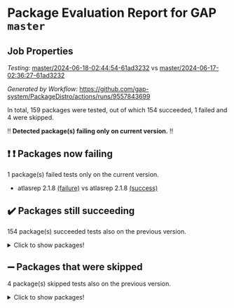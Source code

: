 # Package Evaluation Report for GAP `master`

## Job Properties

*Testing:* [master/2024-06-18-02:44:54-61ad3232](https://github.com/gap-system/PackageDistro/blob/data/reports/master/2024-06-18-02:44:54-61ad3232) vs [master/2024-06-17-02:36:27-61ad3232](https://github.com/gap-system/PackageDistro/blob/data/reports/master/2024-06-17-02:36:27-61ad3232)

*Generated by Workflow:* https://github.com/gap-system/PackageDistro/actions/runs/9557843699

In total, 159 packages were tested, out of which 154 succeeded, 1 failed and 4 were skipped.

:bangbang: **Detected package(s) failing only on current version.** :bangbang:

## :exclamation: :exclamation: Packages now failing

1 package(s) failed tests only on the current version.
- atlasrep 2.1.8 [(failure)](https://github.com/gap-system/PackageDistro/actions/runs/9557843699/job/26345794549) vs atlasrep 2.1.8 [(success)](https://github.com/gap-system/PackageDistro/actions/runs/9540917547/job/26293544765)

## :heavy_check_mark: Packages still succeeding

154 package(s) succeeded tests also on the previous version.
<details><summary>Click to show packages!</summary>

- 4ti2interface 2023.02-04 [(success)](https://github.com/gap-system/PackageDistro/actions/runs/9557843699/job/26345787986)
- ace 5.6.2 [(success)](https://github.com/gap-system/PackageDistro/actions/runs/9557843699/job/26345790521)
- aclib 1.3.2 [(success)](https://github.com/gap-system/PackageDistro/actions/runs/9557843699/job/26345791142)
- agt 0.3.1 [(success)](https://github.com/gap-system/PackageDistro/actions/runs/9557843699/job/26345791721)
- alnuth 3.2.1 [(success)](https://github.com/gap-system/PackageDistro/actions/runs/9557843699/job/26345792027)
- anupq 3.3.0 [(success)](https://github.com/gap-system/PackageDistro/actions/runs/9557843699/job/26345793482)
- autodoc 2023.06.19 [(success)](https://github.com/gap-system/PackageDistro/actions/runs/9557843699/job/26345794760)
- automata 1.15 [(success)](https://github.com/gap-system/PackageDistro/actions/runs/9557843699/job/26345794950)
- automgrp 1.3.2 [(success)](https://github.com/gap-system/PackageDistro/actions/runs/9557843699/job/26345795106)
- autpgrp 1.11 [(success)](https://github.com/gap-system/PackageDistro/actions/runs/9557843699/job/26345795259)
- cap 2024.06-02 [(success)](https://github.com/gap-system/PackageDistro/actions/runs/9557843699/job/26345795428)
- caratinterface 2.3.6 [(success)](https://github.com/gap-system/PackageDistro/actions/runs/9557843699/job/26345795593)
- cddinterface 2022.11.01 [(success)](https://github.com/gap-system/PackageDistro/actions/runs/9557843699/job/26345795779)
- circle 1.6.6 [(success)](https://github.com/gap-system/PackageDistro/actions/runs/9557843699/job/26345795976)
- classicpres 1.22 [(success)](https://github.com/gap-system/PackageDistro/actions/runs/9557843699/job/26345796154)
- cohomolo 1.6.11 [(success)](https://github.com/gap-system/PackageDistro/actions/runs/9557843699/job/26345796322)
- congruence 1.2.6 [(success)](https://github.com/gap-system/PackageDistro/actions/runs/9557843699/job/26345796508)
- corelg 1.56 [(success)](https://github.com/gap-system/PackageDistro/actions/runs/9557843699/job/26345796668)
- crime 1.6 [(success)](https://github.com/gap-system/PackageDistro/actions/runs/9557843699/job/26345796815)
- crisp 1.4.6 [(success)](https://github.com/gap-system/PackageDistro/actions/runs/9557843699/job/26345796942)
- crypting 0.10.4 [(success)](https://github.com/gap-system/PackageDistro/actions/runs/9557843699/job/26345797094)
- cryst 4.1.27 [(success)](https://github.com/gap-system/PackageDistro/actions/runs/9557843699/job/26345797248)
- crystcat 1.1.10 [(success)](https://github.com/gap-system/PackageDistro/actions/runs/9557843699/job/26345797400)
- ctbllib 1.3.9 [(success)](https://github.com/gap-system/PackageDistro/actions/runs/9557843699/job/26345797569)
- cubefree 1.19 [(success)](https://github.com/gap-system/PackageDistro/actions/runs/9557843699/job/26345797732)
- curlinterface 2.3.2 [(success)](https://github.com/gap-system/PackageDistro/actions/runs/9557843699/job/26345797869)
- cvec 2.8.1 [(success)](https://github.com/gap-system/PackageDistro/actions/runs/9557843699/job/26345797990)
- datastructures 0.3.0 [(success)](https://github.com/gap-system/PackageDistro/actions/runs/9557843699/job/26345798129)
- deepthought 1.0.6 [(success)](https://github.com/gap-system/PackageDistro/actions/runs/9557843699/job/26345798266)
- design 1.8 [(success)](https://github.com/gap-system/PackageDistro/actions/runs/9557843699/job/26345798431)
- difsets 2.3.1 [(success)](https://github.com/gap-system/PackageDistro/actions/runs/9557843699/job/26345798549)
- digraphs 1.7.1 [(success)](https://github.com/gap-system/PackageDistro/actions/runs/9557843699/job/26345798680)
- edim 1.3.8 [(success)](https://github.com/gap-system/PackageDistro/actions/runs/9557843699/job/26345798814)
- example 4.3.4 [(success)](https://github.com/gap-system/PackageDistro/actions/runs/9557843699/job/26345798958)
- examplesforhomalg 2023.10-01 [(success)](https://github.com/gap-system/PackageDistro/actions/runs/9557843699/job/26345799110)
- factint 1.6.3 [(success)](https://github.com/gap-system/PackageDistro/actions/runs/9557843699/job/26345799268)
- ferret 1.0.11 [(success)](https://github.com/gap-system/PackageDistro/actions/runs/9557843699/job/26345799435)
- fga 1.5.0 [(success)](https://github.com/gap-system/PackageDistro/actions/runs/9557843699/job/26345799601)
- fining 1.5.6 [(success)](https://github.com/gap-system/PackageDistro/actions/runs/9557843699/job/26345799769)
- float 1.0.4 [(success)](https://github.com/gap-system/PackageDistro/actions/runs/9557843699/job/26345799923)
- format 1.4.4 [(success)](https://github.com/gap-system/PackageDistro/actions/runs/9557843699/job/26345800067)
- forms 1.2.11 [(success)](https://github.com/gap-system/PackageDistro/actions/runs/9557843699/job/26345800226)
- fplsa 1.2.6 [(success)](https://github.com/gap-system/PackageDistro/actions/runs/9557843699/job/26345800379)
- fr 2.4.13 [(success)](https://github.com/gap-system/PackageDistro/actions/runs/9557843699/job/26345800539)
- francy 2.0.3 [(success)](https://github.com/gap-system/PackageDistro/actions/runs/9557843699/job/26345800674)
- fwtree 1.3 [(success)](https://github.com/gap-system/PackageDistro/actions/runs/9557843699/job/26345800824)
- gapdoc 1.6.7 [(success)](https://github.com/gap-system/PackageDistro/actions/runs/9557843699/job/26345800981)
- gauss 2023.02-04 [(success)](https://github.com/gap-system/PackageDistro/actions/runs/9557843699/job/26345801184)
- gaussforhomalg 2023.11-01 [(success)](https://github.com/gap-system/PackageDistro/actions/runs/9557843699/job/26345801329)
- gbnp 1.0.5 [(success)](https://github.com/gap-system/PackageDistro/actions/runs/9557843699/job/26345801474)
- generalizedmorphismsforcap 2024.04-01 [(success)](https://github.com/gap-system/PackageDistro/actions/runs/9557843699/job/26345801648)
- genss 1.6.8 [(success)](https://github.com/gap-system/PackageDistro/actions/runs/9557843699/job/26345801806)
- gradedmodules 2024.01-01 [(success)](https://github.com/gap-system/PackageDistro/actions/runs/9557843699/job/26345801969)
- gradedringforhomalg 2023.08-01 [(success)](https://github.com/gap-system/PackageDistro/actions/runs/9557843699/job/26345802139)
- grape 4.9.0 [(success)](https://github.com/gap-system/PackageDistro/actions/runs/9557843699/job/26345802307)
- groupoids 1.74 [(success)](https://github.com/gap-system/PackageDistro/actions/runs/9557843699/job/26345802457)
- grpconst 2.6.5 [(success)](https://github.com/gap-system/PackageDistro/actions/runs/9557843699/job/26345802614)
- guarana 0.96.3 [(success)](https://github.com/gap-system/PackageDistro/actions/runs/9557843699/job/26345802791)
- guava 3.19 [(success)](https://github.com/gap-system/PackageDistro/actions/runs/9557843699/job/26345802968)
- hap 1.62 [(success)](https://github.com/gap-system/PackageDistro/actions/runs/9557843699/job/26345803138)
- hapcryst 0.1.15 [(success)](https://github.com/gap-system/PackageDistro/actions/runs/9557843699/job/26345803316)
- hecke 1.5.3 [(success)](https://github.com/gap-system/PackageDistro/actions/runs/9557843699/job/26345803458)
- help 4.0 [(success)](https://github.com/gap-system/PackageDistro/actions/runs/9557843699/job/26345803630)
- homalg 2024.01-01 [(success)](https://github.com/gap-system/PackageDistro/actions/runs/9557843699/job/26345803795)
- homalgtocas 2023.11-01 [(success)](https://github.com/gap-system/PackageDistro/actions/runs/9557843699/job/26345803939)
- idrel 2.47 [(success)](https://github.com/gap-system/PackageDistro/actions/runs/9557843699/job/26345804100)
- images 1.3.2 [(success)](https://github.com/gap-system/PackageDistro/actions/runs/9557843699/job/26345804232)
- intpic 0.3.0 [(success)](https://github.com/gap-system/PackageDistro/actions/runs/9557843699/job/26345804370)
- io 4.8.2 [(success)](https://github.com/gap-system/PackageDistro/actions/runs/9557843699/job/26345804501)
- io_forhomalg 2023.02-04 [(success)](https://github.com/gap-system/PackageDistro/actions/runs/9557843699/job/26345804652)
- irredsol 1.4.4 [(success)](https://github.com/gap-system/PackageDistro/actions/runs/9557843699/job/26345804805)
- json 2.2.1 [(success)](https://github.com/gap-system/PackageDistro/actions/runs/9557843699/job/26345804931)
- jupyterkernel 1.5.0 [(success)](https://github.com/gap-system/PackageDistro/actions/runs/9557843699/job/26345805074)
- jupyterviz 1.5.6 [(success)](https://github.com/gap-system/PackageDistro/actions/runs/9557843699/job/26345805255)
- kan 1.37 [(success)](https://github.com/gap-system/PackageDistro/actions/runs/9557843699/job/26345805430)
- kbmag 1.5.11 [(success)](https://github.com/gap-system/PackageDistro/actions/runs/9557843699/job/26345805627)
- laguna 3.9.6 [(success)](https://github.com/gap-system/PackageDistro/actions/runs/9557843699/job/26345805800)
- liealgdb 2.2.1 [(success)](https://github.com/gap-system/PackageDistro/actions/runs/9557843699/job/26345805942)
- liepring 2.9.1 [(success)](https://github.com/gap-system/PackageDistro/actions/runs/9557843699/job/26345806069)
- liering 2.4.2 [(success)](https://github.com/gap-system/PackageDistro/actions/runs/9557843699/job/26345806192)
- linearalgebraforcap 2024.06-01 [(success)](https://github.com/gap-system/PackageDistro/actions/runs/9557843699/job/26345806321)
- lins 0.9 [(success)](https://github.com/gap-system/PackageDistro/actions/runs/9557843699/job/26345806449)
- localizeringforhomalg 2023.10-01 [(success)](https://github.com/gap-system/PackageDistro/actions/runs/9557843699/job/26345806583)
- loops 3.4.3 [(success)](https://github.com/gap-system/PackageDistro/actions/runs/9557843699/job/26345806716)
- lpres 1.0.3 [(success)](https://github.com/gap-system/PackageDistro/actions/runs/9557843699/job/26345806867)
- majoranaalgebras 1.5.1 [(success)](https://github.com/gap-system/PackageDistro/actions/runs/9557843699/job/26345807048)
- mapclass 1.4.6 [(success)](https://github.com/gap-system/PackageDistro/actions/runs/9557843699/job/26345807200)
- matgrp 0.70 [(success)](https://github.com/gap-system/PackageDistro/actions/runs/9557843699/job/26345807347)
- matricesforhomalg 2024.02-01 [(success)](https://github.com/gap-system/PackageDistro/actions/runs/9557843699/job/26345807517)
- modisom 2.5.4 [(success)](https://github.com/gap-system/PackageDistro/actions/runs/9557843699/job/26345807653)
- modulepresentationsforcap 2024.04-01 [(success)](https://github.com/gap-system/PackageDistro/actions/runs/9557843699/job/26345807809)
- modules 2024.01-01 [(success)](https://github.com/gap-system/PackageDistro/actions/runs/9557843699/job/26345807954)
- monoidalcategories 2024.06-01 [(success)](https://github.com/gap-system/PackageDistro/actions/runs/9557843699/job/26345808084)
- nconvex 2022.09-01 [(success)](https://github.com/gap-system/PackageDistro/actions/runs/9557843699/job/26345808217)
- nilmat 1.4.2 [(success)](https://github.com/gap-system/PackageDistro/actions/runs/9557843699/job/26345808364)
- nock 1.5 [(success)](https://github.com/gap-system/PackageDistro/actions/runs/9557843699/job/26345808531)
- normalizinterface 1.3.6 [(success)](https://github.com/gap-system/PackageDistro/actions/runs/9557843699/job/26345808705)
- nq 2.5.11 [(success)](https://github.com/gap-system/PackageDistro/actions/runs/9557843699/job/26345808870)
- numericalsgps 1.3.1 [(success)](https://github.com/gap-system/PackageDistro/actions/runs/9557843699/job/26345809031)
- openmath 11.5.3 [(success)](https://github.com/gap-system/PackageDistro/actions/runs/9557843699/job/26345809159)
- orb 4.9.0 [(success)](https://github.com/gap-system/PackageDistro/actions/runs/9557843699/job/26345809310)
- packagemanager 1.4.3 [(success)](https://github.com/gap-system/PackageDistro/actions/runs/9557843699/job/26345809488)
- patternclass 2.4.3 [(success)](https://github.com/gap-system/PackageDistro/actions/runs/9557843699/job/26345809623)
- permut 2.0.5 [(success)](https://github.com/gap-system/PackageDistro/actions/runs/9557843699/job/26345809765)
- polenta 1.3.10 [(success)](https://github.com/gap-system/PackageDistro/actions/runs/9557843699/job/26345809904)
- polymaking 0.8.7 [(success)](https://github.com/gap-system/PackageDistro/actions/runs/9557843699/job/26345810114)
- primgrp 3.4.4 [(success)](https://github.com/gap-system/PackageDistro/actions/runs/9557843699/job/26345810266)
- profiling 2.5.4 [(success)](https://github.com/gap-system/PackageDistro/actions/runs/9557843699/job/26345810417)
- qdistrnd 0.9.4 [(success)](https://github.com/gap-system/PackageDistro/actions/runs/9557843699/job/26345810566)
- qpa 1.35 [(success)](https://github.com/gap-system/PackageDistro/actions/runs/9557843699/job/26345810737)
- quagroup 1.8.4 [(success)](https://github.com/gap-system/PackageDistro/actions/runs/9557843699/job/26345810892)
- radiroot 2.9 [(success)](https://github.com/gap-system/PackageDistro/actions/runs/9557843699/job/26345811004)
- rcwa 4.7.1 [(success)](https://github.com/gap-system/PackageDistro/actions/runs/9557843699/job/26345811144)
- rds 1.8 [(success)](https://github.com/gap-system/PackageDistro/actions/runs/9557843699/job/26345811265)
- recog 1.4.2 [(success)](https://github.com/gap-system/PackageDistro/actions/runs/9557843699/job/26345811393)
- repndecomp 1.3.0 [(success)](https://github.com/gap-system/PackageDistro/actions/runs/9557843699/job/26345811524)
- repsn 3.1.2 [(success)](https://github.com/gap-system/PackageDistro/actions/runs/9557843699/job/26345811700)
- resclasses 4.7.3 [(success)](https://github.com/gap-system/PackageDistro/actions/runs/9557843699/job/26345811830)
- ringsforhomalg 2023.11-02 [(success)](https://github.com/gap-system/PackageDistro/actions/runs/9557843699/job/26345811972)
- sco 2023.08-01 [(success)](https://github.com/gap-system/PackageDistro/actions/runs/9557843699/job/26345812134)
- scscp 2.4.2 [(success)](https://github.com/gap-system/PackageDistro/actions/runs/9557843699/job/26345812271)
- semigroups 5.3.7 [(success)](https://github.com/gap-system/PackageDistro/actions/runs/9557843699/job/26345812418)
- sglppow 2.4 [(success)](https://github.com/gap-system/PackageDistro/actions/runs/9557843699/job/26345812568)
- sgpviz 0.999.5 [(success)](https://github.com/gap-system/PackageDistro/actions/runs/9557843699/job/26345812701)
- simpcomp 2.1.14 [(success)](https://github.com/gap-system/PackageDistro/actions/runs/9557843699/job/26345812845)
- singular 2024.06.03 [(success)](https://github.com/gap-system/PackageDistro/actions/runs/9557843699/job/26345812994)
- sl2reps 1.1 [(success)](https://github.com/gap-system/PackageDistro/actions/runs/9557843699/job/26345813146)
- sla 1.5.3 [(success)](https://github.com/gap-system/PackageDistro/actions/runs/9557843699/job/26345813344)
- smallgrp 1.5.3 [(success)](https://github.com/gap-system/PackageDistro/actions/runs/9557843699/job/26345813495)
- smallsemi 0.7.0 [(success)](https://github.com/gap-system/PackageDistro/actions/runs/9557843699/job/26345813644)
- sonata 2.9.6 [(success)](https://github.com/gap-system/PackageDistro/actions/runs/9557843699/job/26345813820)
- sophus 1.27 [(success)](https://github.com/gap-system/PackageDistro/actions/runs/9557843699/job/26345813956)
- sotgrps 1.2 [(success)](https://github.com/gap-system/PackageDistro/actions/runs/9557843699/job/26345814102)
- spinsym 1.5.2 [(success)](https://github.com/gap-system/PackageDistro/actions/runs/9557843699/job/26345814280)
- standardff 1.0 [(success)](https://github.com/gap-system/PackageDistro/actions/runs/9557843699/job/26345814434)
- symbcompcc 1.3.2 [(success)](https://github.com/gap-system/PackageDistro/actions/runs/9557843699/job/26345814591)
- thelma 1.3 [(success)](https://github.com/gap-system/PackageDistro/actions/runs/9557843699/job/26345814759)
- tomlib 1.2.11 [(success)](https://github.com/gap-system/PackageDistro/actions/runs/9557843699/job/26345814923)
- toolsforhomalg 2023.11-01 [(success)](https://github.com/gap-system/PackageDistro/actions/runs/9557843699/job/26345815084)
- toric 1.9.5 [(success)](https://github.com/gap-system/PackageDistro/actions/runs/9557843699/job/26345815231)
- toricvarieties 2022.07.13 [(success)](https://github.com/gap-system/PackageDistro/actions/runs/9557843699/job/26345815368)
- transgrp 3.6.5 [(success)](https://github.com/gap-system/PackageDistro/actions/runs/9557843699/job/26345815523)
- typeset 1.2.2 [(success)](https://github.com/gap-system/PackageDistro/actions/runs/9557843699/job/26345815664)
- ugaly 4.1.3 [(success)](https://github.com/gap-system/PackageDistro/actions/runs/9557843699/job/26345815794)
- unipot 1.5 [(success)](https://github.com/gap-system/PackageDistro/actions/runs/9557843699/job/26345816150)
- unitlib 4.2.0 [(success)](https://github.com/gap-system/PackageDistro/actions/runs/9557843699/job/26345816487)
- utils 0.85 [(success)](https://github.com/gap-system/PackageDistro/actions/runs/9557843699/job/26345816644)
- uuid 0.7 [(success)](https://github.com/gap-system/PackageDistro/actions/runs/9557843699/job/26345816822)
- walrus 0.9991 [(success)](https://github.com/gap-system/PackageDistro/actions/runs/9557843699/job/26345816999)
- wedderga 4.10.5 [(success)](https://github.com/gap-system/PackageDistro/actions/runs/9557843699/job/26345817202)
- xmod 2.92 [(success)](https://github.com/gap-system/PackageDistro/actions/runs/9557843699/job/26345817339)
- xmodalg 1.23 [(success)](https://github.com/gap-system/PackageDistro/actions/runs/9557843699/job/26345817509)
- yangbaxter 0.10.3 [(success)](https://github.com/gap-system/PackageDistro/actions/runs/9557843699/job/26345817669)
- zeromqinterface 0.14 [(success)](https://github.com/gap-system/PackageDistro/actions/runs/9557843699/job/26345817811)
</details>

## :heavy_minus_sign: Packages that were skipped

4 package(s) skipped tests also on the previous version.
<details><summary>Click to show packages!</summary>

- browse 1.8.21 [(skipped)](https://github.com/gap-system/PackageDistro/actions/runs/9557843699/job/26345564687)
- itc 1.5.1 [(skipped)](https://github.com/gap-system/PackageDistro/actions/runs/9557843699/job/26345564687)
- polycyclic 2.16 [(skipped)](https://github.com/gap-system/PackageDistro/actions/runs/9557843699/job/26345564687)
- xgap 4.32 [(skipped)](https://github.com/gap-system/PackageDistro/actions/runs/9557843699/job/26345564687)
</details>

